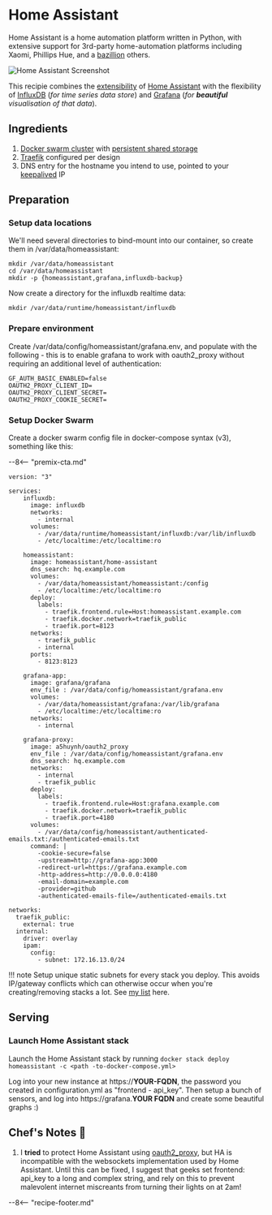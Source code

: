 # Home Assistant

Home Assistant is a home automation platform written in Python, with extensive support for 3rd-party home-automation platforms including Xaomi, Phillips Hue, and a [bazillion](https://home-assistant.io/components/) others.

![Home Assistant Screenshot](../images/homeassistant.png)

This recipie combines the [extensibility](https://home-assistant.io/components/) of [Home Assistant](https://home-assistant.io/) with the flexibility of [InfluxDB](https://docs.influxdata.com/influxdb/v1.4/) (_for time series data store_) and [Grafana](https://grafana.com/) (_for **beautiful** visualisation of that data_).

## Ingredients

1. [Docker swarm cluster](/ha-docker-swarm/design/) with [persistent shared storage](/ha-docker-swarm/shared-storage-ceph.md)
2. [Traefik](/ha-docker-swarm/traefik) configured per design
3. DNS entry for the hostname you intend to use, pointed to your [keepalived](/ha-docker-swarm/keepalived/) IP

## Preparation

### Setup data locations

We'll need several directories to bind-mount into our container, so create them in /var/data/homeassistant:

```
mkdir /var/data/homeassistant
cd /var/data/homeassistant
mkdir -p {homeassistant,grafana,influxdb-backup}
```

Now create a directory for the influxdb realtime data:


```
mkdir /var/data/runtime/homeassistant/influxdb
```

### Prepare environment

Create /var/data/config/homeassistant/grafana.env, and populate with the following - this is to enable grafana to work with oauth2_proxy without requiring an additional level of authentication:
```
GF_AUTH_BASIC_ENABLED=false
OAUTH2_PROXY_CLIENT_ID=
OAUTH2_PROXY_CLIENT_SECRET=
OAUTH2_PROXY_COOKIE_SECRET=
```

### Setup Docker Swarm

Create a docker swarm config file in docker-compose syntax (v3), something like this:

--8<-- "premix-cta.md"

```
version: "3"

services:
    influxdb:
      image: influxdb
      networks:
        - internal
      volumes:
        - /var/data/runtime/homeassistant/influxdb:/var/lib/influxdb
        - /etc/localtime:/etc/localtime:ro

    homeassistant:
      image: homeassistant/home-assistant
      dns_search: hq.example.com
      volumes:
        - /var/data/homeassistant/homeassistant:/config
        - /etc/localtime:/etc/localtime:ro
      deploy:
        labels:
          - traefik.frontend.rule=Host:homeassistant.example.com
          - traefik.docker.network=traefik_public
          - traefik.port=8123
      networks:
        - traefik_public
        - internal
      ports:
        - 8123:8123

    grafana-app:
      image: grafana/grafana
      env_file : /var/data/config/homeassistant/grafana.env
      volumes:
        - /var/data/homeassistant/grafana:/var/lib/grafana
        - /etc/localtime:/etc/localtime:ro
      networks:
        - internal

    grafana-proxy:
      image: a5huynh/oauth2_proxy
      env_file : /var/data/config/homeassistant/grafana.env
      dns_search: hq.example.com
      networks:
        - internal
        - traefik_public
      deploy:
        labels:
          - traefik.frontend.rule=Host:grafana.example.com
          - traefik.docker.network=traefik_public
          - traefik.port=4180
      volumes:
        - /var/data/config/homeassistant/authenticated-emails.txt:/authenticated-emails.txt
      command: |
        -cookie-secure=false
        -upstream=http://grafana-app:3000
        -redirect-url=https://grafana.example.com
        -http-address=http://0.0.0.0:4180
        -email-domain=example.com
        -provider=github
        -authenticated-emails-file=/authenticated-emails.txt

networks:
  traefik_public:
    external: true
  internal:
    driver: overlay
    ipam:
      config:
        - subnet: 172.16.13.0/24
```

!!! note
    Setup unique static subnets for every stack you deploy. This avoids IP/gateway conflicts which can otherwise occur when you're creating/removing stacks a lot. See [my list](/reference/networks/) here.

## Serving

### Launch Home Assistant stack

Launch the Home Assistant stack by running ```docker stack deploy homeassistant -c <path -to-docker-compose.yml>```

Log into your new instance at https://**YOUR-FQDN**, the password you created in configuration.yml as "frontend - api_key". Then setup a bunch of sensors, and log into https://grafana.**YOUR FQDN** and create some beautiful graphs :)

## Chef's Notes 📓

1. I **tried** to protect Home Assistant using [oauth2_proxy](/reference/oauth_proxy), but HA is incompatible with the websockets implementation used by Home Assistant. Until this can be fixed, I suggest that geeks set frontend: api_key to a long and complex string, and rely on this to prevent malevolent internet miscreants from turning their lights on at 2am!

--8<-- "recipe-footer.md"